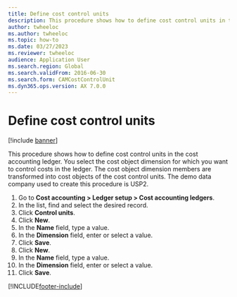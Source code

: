 ```yaml
---
title: Define cost control units
description: This procedure shows how to define cost control units in the cost accounting ledger, including a step-by-step process for defining control units.
author: twheeloc
ms.author: twheeloc
ms.topic: how-to
ms.date: 03/27/2023
ms.reviewer: twheeloc
audience: Application User
ms.search.region: Global
ms.search.validFrom: 2016-06-30
ms.search.form: CAMCostControlUnit
ms.dyn365.ops.version: AX 7.0.0
---
```


# Define cost control units

[!include [banner](../../includes/banner.md)]

This procedure shows how to define cost control units in the cost accounting ledger. You select the cost object dimension for which you want to control costs in the ledger. The cost object dimension members are transformed into cost objects of the cost control units. The demo data company used to create this procedure is USP2.

1. Go to **Cost accounting > Ledger setup > Cost accounting ledgers**.
2. In the list, find and select the desired record.
3. Click **Control units**.
4. Click **New**.
5. In the **Name** field, type a value.
6. In the **Dimension** field, enter or select a value.
7. Click **Save**.
8. Click **New**.
9. In the **Name** field, type a value.
10. In the **Dimension** field, enter or select a value.
11. Click **Save**.



[!INCLUDE[footer-include](../../../includes/footer-banner.md)]
